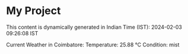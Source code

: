 # My Project

This content is dynamically generated in Indian Time (IST): 2024-02-03 09:26:08 IST


Current Weather in Coimbatore:
Temperature: 25.88 °C
Condition: mist
